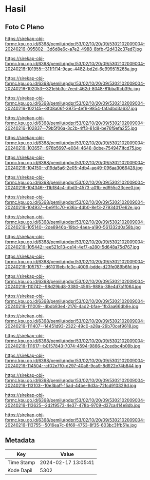 # Hasil

## Foto C Plano

https://sirekap-obj-formc.kpu.go.id/6368/pemilu/pdpr/53/02/10/20/09/5302102009004-20240216-095802--3d6d8e6c-a7e2-4988-8bfb-f2d432c37ed7.jpg

https://sirekap-obj-formc.kpu.go.id/6368/pemilu/pdpr/53/02/10/20/09/5302102009004-20240216-101955--311f1f14-9cac-4482-bd2d-6c999515265a.jpg

https://sirekap-obj-formc.kpu.go.id/6368/pemilu/pdpr/53/02/10/20/09/5302102009004-20240216-102053--321e5b3c-7eed-462d-8048-81bba1fcb39c.jpg

https://sirekap-obj-formc.kpu.go.id/6368/pemilu/pdpr/53/02/10/20/09/5302102009004-20240216-102145--8f08a06f-3975-4ef9-9854-fafadbd3a637.jpg

https://sirekap-obj-formc.kpu.go.id/6368/pemilu/pdpr/53/02/10/20/09/5302102009004-20240216-102837--79b5f06a-3c2b-4ff3-81d8-be76f9efa255.jpg

https://sirekap-obj-formc.kpu.go.id/6368/pemilu/pdpr/53/02/10/20/09/5302102009004-20240216-103657--976b5697-e084-4648-8dbe-7549471fcd75.jpg

https://sirekap-obj-formc.kpu.go.id/6368/pemilu/pdpr/53/02/10/20/09/5302102009004-20240216-104150--d19da5a6-2e05-4db4-ae49-096aa3066428.jpg

https://sirekap-obj-formc.kpu.go.id/6368/pemilu/pdpr/53/02/10/20/09/5302102009004-20240216-104346--11b184c4-dbd3-4573-a01b-ed955c23cee0.jpg

https://sirekap-obj-formc.kpu.go.id/6368/pemilu/pdpr/53/02/10/20/09/5302102009004-20240216-104937--be911c70-e36a-4db0-8ef3-27934017e62e.jpg

https://sirekap-obj-formc.kpu.go.id/6368/pemilu/pdpr/53/02/10/20/09/5302102009004-20240216-105140--2de8946b-19bd-4aea-a190-561332d0a58b.jpg

https://sirekap-obj-formc.kpu.go.id/6368/pemilu/pdpr/53/02/10/20/09/5302102009004-20240216-105442--ee521d13-ce14-4ef7-a280-5d648a75d767.jpg

https://sirekap-obj-formc.kpu.go.id/6368/pemilu/pdpr/53/02/10/20/09/5302102009004-20240216-105757--d61019eb-fc3c-4009-bdde-d23fe089b6fd.jpg

https://sirekap-obj-formc.kpu.go.id/6368/pemilu/pdpr/53/02/10/20/09/5302102009004-20240216-110742--98d29bd8-3380-4565-988b-38e4d7a1f064.jpg

https://sirekap-obj-formc.kpu.go.id/6368/pemilu/pdpr/53/02/10/20/09/5302102009004-20240216-111009--4bdb83e4-2176-4ad2-bfae-1fb3aa66db9e.jpg

https://sirekap-obj-formc.kpu.go.id/6368/pemilu/pdpr/53/02/10/20/09/5302102009004-20240216-111407--14451d93-2322-49c0-a28a-29b70cef9618.jpg

https://sirekap-obj-formc.kpu.go.id/6368/pemilu/pdpr/53/02/10/20/09/5302102009004-20240216-111617--b0157843-7074-4594-9866-c2cedbc4b09b.jpg

https://sirekap-obj-formc.kpu.go.id/6368/pemilu/pdpr/53/02/10/20/09/5302102009004-20240216-114504--cf02e7f0-d297-40a8-9ca9-8d922e74b844.jpg

https://sirekap-obj-formc.kpu.go.id/6368/pemilu/pdpr/53/02/10/20/09/5302102009004-20240216-113103--10e3baff-15ad-44be-9d3a-72fcd910329d.jpg

https://sirekap-obj-formc.kpu.go.id/6368/pemilu/pdpr/53/02/10/20/09/5302102009004-20240216-113625--2d2f9573-4e37-478b-9709-d37ca414e8db.jpg

https://sirekap-obj-formc.kpu.go.id/6368/pemilu/pdpr/53/02/10/20/09/5302102009004-20240216-113755--5019ea7c-8f69-4753-8f35-603bc31fb51e.jpg


## Metadata

| Key        | Value               |
| ---------- | ------------------- |
| Time Stamp | 2024-02-17 13:05:41 |
| Kode Dapil | 5302                |




